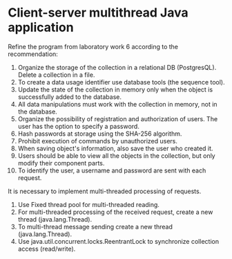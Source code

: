 # Client-server multithread Java application

Refine the program from laboratory work 6 according to the recommendation:

1. Organize the storage of the collection in a relational DB (PostgresQL). Delete a collection in a file.
2. To create a data usage identifier use database tools (the sequence tool).
3. Update the state of the collection in memory only when the object is successfully added to the database.
4. All data manipulations must work with the collection in memory, not in the database.
5. Organize the possibility of registration and authorization of users. The user has the option to specify a password.
6. Hash passwords at storage using the SHA-256 algorithm.
7. Prohibit execution of commands by unauthorized users.
8. When saving object's information, also save the user who created it.
9. Users should be able to view all the objects in the collection, but only modify their component parts.
10. To identify the user, a username and password are sent with each request.

It is necessary to implement multi-threaded processing of requests.

1. Use Fixed thread pool for multi-threaded reading.
2. For multi-threaded processing of the received request, create a new thread (java.lang.Thread).
3. To multi-thread message sending create a new thread (java.lang.Thread).
4. Use java.util.concurrent.locks.ReentrantLock to synchronize collection access (read/write).

